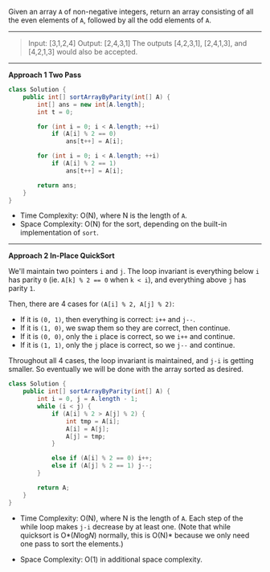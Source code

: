 Given an array `A` of non-negative integers, return an array consisting of all the even elements of `A`, followed by all the odd elements of `A`.

---

> Input: [3,1,2,4]
> Output: [2,4,3,1]
> The outputs [4,2,3,1], [2,4,1,3], and [4,2,1,3] would also be accepted.

---

**Approach 1 Two Pass**

```java
class Solution {
    public int[] sortArrayByParity(int[] A) {
        int[] ans = new int[A.length];
        int t = 0;

        for (int i = 0; i < A.length; ++i)
            if (A[i] % 2 == 0)
                ans[t++] = A[i];

        for (int i = 0; i < A.length; ++i)
            if (A[i] % 2 == 1)
                ans[t++] = A[i];

        return ans;
    }
}
```

- Time Complexity: O(N), where N is the length of `A`.
- Space Complexity: O(N) for the sort, depending on the built-in implementation of `sort`. 

---

**Approach 2 In-Place QuickSort**

We'll maintain two pointers `i` and `j`. The loop invariant is everything below `i` has parity `0` (ie. `A[k] % 2 == 0` when `k < i`), and everything above `j` has parity `1`.

Then, there are 4 cases for `(A[i] % 2, A[j] % 2)`:

- If it is `(0, 1)`, then everything is correct: `i++` and `j--`.
- If it is `(1, 0)`, we swap them so they are correct, then continue.
- If it is `(0, 0)`, only the `i` place is correct, so we `i++` and continue.
- If it is `(1, 1)`, only the `j` place is correct, so we `j--` and continue.

Throughout all 4 cases, the loop invariant is maintained, and `j-i` is getting smaller. So eventually we will be done with the array sorted as desired.

```java
class Solution {
    public int[] sortArrayByParity(int[] A) {
        int i = 0, j = A.length - 1;
        while (i < j) {
            if (A[i] % 2 > A[j] % 2) {
                int tmp = A[i];
                A[i] = A[j];
                A[j] = tmp;
            }

            else if (A[i] % 2 == 0) i++;
            else if (A[j] % 2 == 1) j--;
        }

        return A;
    }
}
```

- Time Complexity: O(N), where N is the length of `A`. Each step of the while loop makes `j-i` decrease by at least one. (Note that while quicksort is O*(*N*log*N*) normally, this is O(N)* because we only need one pass to sort the elements.)

- Space Complexity: O(1) in additional space complexity. 

  